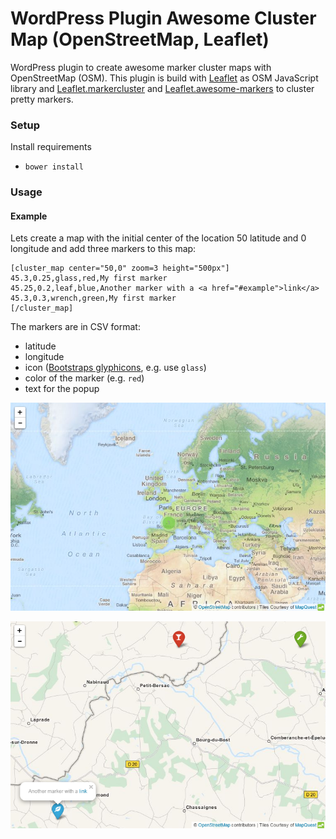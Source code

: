 # WordPress Plugin Awesome Cluster Map (OpenStreetMap, Leaflet)

WordPress plugin to create awesome marker cluster maps with OpenStreetMap (OSM).
This plugin is build with [Leaflet](http://leafletjs.com/) as OSM JavaScript
library and [Leaflet.markercluster](https://github.com/Leaflet/Leaflet.markercluster)
and [Leaflet.awesome-markers](https://github.com/lvoogdt/Leaflet.awesome-markers)
to cluster pretty markers.

### Setup

Install requirements

* `bower install`

### Usage

#### Example

Lets create a map with the initial center of the location 50 latitude and 0
longitude and add three markers to this map:
```
[cluster_map center="50,0" zoom=3 height="500px"]
45.3,0.25,glass,red,My first marker
45.25,0.2,leaf,blue,Another marker with a <a href="#example">link</a>
45.3,0.3,wrench,green,My first marker
[/cluster_map]
```

The markers are in CSV format:

* latitude
* longitude
* icon ([Bootstraps glyphicons](http://getbootstrap.com/components/#glyphicons), e.g. use `glass`)
* color of the marker (e.g. `red`)
* text for the popup

![example_cluster_map](_screenshots/1.png)

![example_cluster_map](_screenshots/2.png)